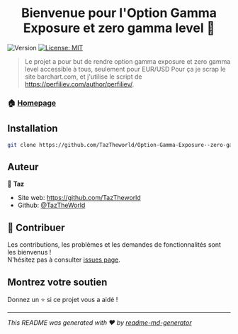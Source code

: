 <h1 align="center">Bienvenue pour l'Option Gamma Exposure et zero gamma level 👋</h1>
<p>
  <img alt="Version" src="https://img.shields.io/badge/version-1.0-blue.svg?cacheSeconds=2592000" />
  <a href="#" target="_blank">
    <img alt="License: MIT" src="https://img.shields.io/badge/License-MIT-yellow.svg" />
  </a>
</p>

> Le projet a pour but de rendre option gamma exposure et zero gamma level accessible à tous, seulement pour EUR/USD 
> Pour ça je scrap le site barchart.com, et j'utilise le script de https://perfiliev.com/author/perfiliev/.

### 🏠 [Homepage](https://github.com/TazTheworld/Option-Gamma-Exposure--zero-gamma-level)

## Installation

```sh
git clone https://github.com/TazTheworld/Option-Gamma-Exposure--zero-gamma-level.git
```

## Auteur

👤 **Taz**

* Site web: https://github.com/TazTheworld
* Github: [@TazTheWorld](https://github.com/TazTheWorld)

## 🤝 Contribuer

Les contributions, les problèmes et les demandes de fonctionnalités sont les bienvenus !<br />N'hésitez pas à consulter [issues page](https://github.com/TazTheworld/Option-Gamma-Exposure--zero-gamma-level/issues). 

## Montrez votre soutien

Donnez un ⭐️ si ce projet vous a aidé !

***
_This README was generated with ❤️ by [readme-md-generator](https://github.com/kefranabg/readme-md-generator)_
